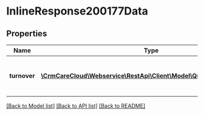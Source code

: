 # InlineResponse200177Data

## Properties
Name | Type | Description | Notes
------------ | ------------- | ------------- | -------------
**turnover** | [**\CrmCareCloud\Webservice\RestApi\Client\Model\QualificationTurnover[]**](QualificationTurnover.md) | List of all turnover by currency in time interval. | [optional] 

[[Back to Model list]](../../README.md#documentation-for-models) [[Back to API list]](../../README.md#documentation-for-api-endpoints) [[Back to README]](../../README.md)

